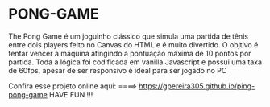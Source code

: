 # PONG-GAME

The Pong Game é um joguinho clássico  que simula uma partida de tênis entre dois players feito no Canvas do HTML e é muito divertido.
O objtivo é tentar vencer a máquina atingindo a pontuação máxima de 10 pontos por partida.
Toda a lógica foi codificada em vanilla Javascript e possui uma taxa de 60fps, apesar de ser responsivo é ideal para ser jogado no PC

Confira esse projeto online aqui: ====> https://gpereira305.github.io/ping-pong-game
HAVE FUN !!!


